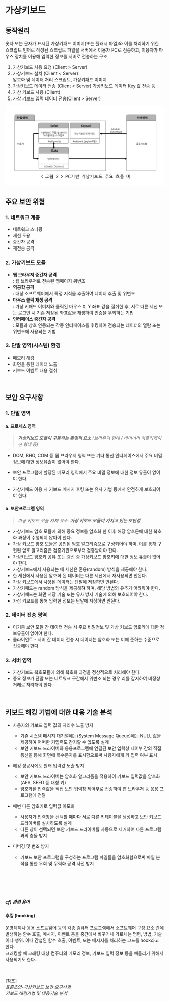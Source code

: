 # **가상키보드**
## 동작원리  
숫자 또는 문자가 표시된 가상키패드 이미지(또는 플래시 파일)와 이를 처리하기 위한 스크립트 언어로 작성된 스크립트 파일을 서버에서 이용자 PC로 전송하고, 이용자가 마우스 장치를 이용해 입력한 정보를 서버로 전송하는 구조  
1. 가상키보드 사용 요청 (Client > Server)
2. 가상키보드 설치 (Client < Server)  
암호화 및 데이터 처리 스크립트, 가상키패드 이미지
3. 가상키보드 데이터 전송 (Client < Server)
가상키보드 데이터 Key 값 전송 등
4. 가상 키보드 사용 (Client)
5. 가상 키보드 입력 데이터 전송(Client > Server)
<img src="image/PC기반 가상키보드 주요 흐름 예.png">

<br>

## 주요 보안 위협
### 1. 네트워크 계층
- 네트워크 스니핑
- 세션 도용
- 중간자 공격
- 재전송 공격

### 2. 가상키보드 모듈
- **웹 브라우저 중간자 공격**  
: 웹 브라우저로 전송된 웹페이지 위변조
- **역공학 공격**  
: 대상 소프트웨어에서 특정 지식을 추출하여 데이터 추출 및 위변조
- **마우스 클릭 재생 공격**  
: 가상 키패드 이미지와 클릭된 마우스 X, Y 좌표 값을 절취한 후, 서로 다른 세션 또는 로그인 시 기존 저장된 좌표값을 재생하여 인증을 우회하는 기법  
- **인터페이스 중간자 공격**  
: 모듈과 상호 연동되는 각종 인터페이스를 후킹하여 전송되는 데이터의 열람 또는 위변조에 사용되는 기법

### 3. 단말 영역(시스템) 환경
- 메모리 해킹
- 화면을 통한 데이터 노출
- 키보드 이벤트 내용 절취

<br>

## 보안 요구사항
### 1. 단말 영역 
#### a. 프로세스 영역
> *__가상키보드 모듈이 구동하는 환경적 요소__ (브라우저 형태 / 바이너리 어플리케이션 형태 등)*
- DOM, BHO, COM 등 웹 브라우저 영역 또는 기타 통신 인터페이스에서 주요 비밀 정보에 대한 정보유출이 없어야 한다.
* 보안 프로그램에 할당된 메모리 영역에서 주요 비밀 정보에 대한 정보 유출이 없어야 한다.
- 가상키패드 이용 시 키보드 메시지 후킹 또는 유사 기법 등에서 안전하게 보호되어야 한다.
#### b. 보안프로그램 영역
> *가상 키보드 모듈 자체 요소. __가상 키보드 모듈이 가지고 있는 보안성__.*
- 가상키보드 암호 모듈에 의해 중요 정보를 암호화 한 이후 해당 암호문에 대한 복호화 과정이 수행되지 않아야 한다.
- 가상 키보드 암호 모듈은 공인된 암호 알고리즘으로 구성되어야 하며, 이를 통해 구현된 암호 알고리즘은 검증기관으로부터 검증받아야 한다.
- 가상키보드 암호키 공유 또는 갱신 중 가상키보드 암호키에 대한 정보 유출이 없어야 한다.
- 가상키보드에서 사용되는 매 세션은 혼용(random) 방식을 제공해야 한다.
- 한 세션에서 사용된 암호화 된 데이터는 다른 세션에서 재사용되면 안된다.
- 가상 키보드에서 사용된 데이터는 단말에 저장하면 안된다.
- 가상키패드는 random 방식을 제공해햐 하며, 해당 방법의 유추가 어려워야 한다.
- 가상키패드는 화면 저장 기술 또는 유사 방지 기술에 의해 보호되어야 한다.
- 가상 키보드를 통해 입력한 정보는 단말에 저장하면 안된다.

### 2. 데이터 전송 영역
- 이기종 보안 모듈 간 데이터 전송 시 주요 비밀정보 및 가상 키보드 암호키에 대한 정보유출이 없어야 한다.
- 클라이언트 - 서버 간 데이터 전송 시 데이터는 암호화 또는 이에 준하는 수준으로 전송해야 한다.

### 3. 서버 영역
- 가상키보드 복호모듈에 의해 복호화 과정을 정상적으로 처리해야 한다.
- 중요 정보가 단말 또는 네트워크 구간에서 위변조 되는 경우 리를 감지하여 비정상 거래로 처리해야 한다.

<br>

## 키보드 해킹 기법에 대한 대응 기술 분석
- 사용자의 키보드 입력 값의 자리수 노출 방지  
    - 기존 시스템 메시지 대기열에는(System Message Queue)에는 NULL 값을 제공하여 어떠한 키입력도 감지할 수 없도록 설계
    - 보안 키보드 드라이버와 응용프로그램에 연결된 보안 입력창 제어부 간의 직접 통신을 통해 화면에 특수문자를 표시함으로써 사용자에게 키 입력 여부 표시

- 해킹 성공시에도 원래 입력값 노출 방지
    - 보안 키보드 드라이버는 암호화 알고리즘을 적용하여 키보드 입력값을 암호화 (AES, SEED 등 대칭 키)
    - 암호화된 입력값을 직접 보안 입력창 제어부로 전송하여 웹 브라우저 등 응용 프로그램에 전달

- 매번 다른 암호키로 입력값 아모화
    - 사용자가 입력창을 선택할 때마다 서로 다른 키테이블을 생성하고 보안 키보드 드라이버를 설치하도록 설계
    - 다른 창이 선택되면 보안 키보드 드라이버를 자동으로 제거하여 다른 프로그램과의 충돌 방지

- 디버깅 및 변조 방지
    - 키보드 보안 프로그램을 구성하는 프로그램 파일들을 암호화함으로써 파일 분석을 통한 우회 및 무력화 공격 사전 방지




<br><br><br><br>
##### cf) 관련 용어
#### 후킹 (hooking)
운영체제나 응용 소프트웨어 등의 각종 컴퓨터 프로그램에서 소프트웨어 구성 요소 간에 발생하는 함수 호출, 메시지, 이벤트 등을 중간에서 바꾸거나 가로채는 명령, 방법, 기술이나 행위. 이때 간섭된 함수 호출, 이벤트, 또는 메시지를 처리하는 코드를 hook라고 한다.   
크래킹할 때 크래킹 대상 컴퓨터의 메모리 정보, 키보드 입력 정보 등을 빼돌리기 위해서 사용되기도 한다. 


<br><br>
[참조]  
_표준초안-가상키보드 보안 요구사항_  
_키보드 해킹기법 및 대응기술 분석_ 